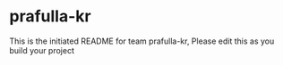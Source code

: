 # prafulla-kr
This is the initiated README for team prafulla-kr, Please edit this as you build your project
